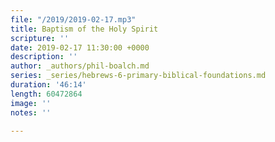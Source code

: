```yaml
---
file: "/2019/2019-02-17.mp3"
title: Baptism of the Holy Spirit
scripture: ''
date: 2019-02-17 11:30:00 +0000
description: ''
author: _authors/phil-boalch.md
series: _series/hebrews-6-primary-biblical-foundations.md
duration: '46:14'
length: 60472864
image: ''
notes: ''

---
```

